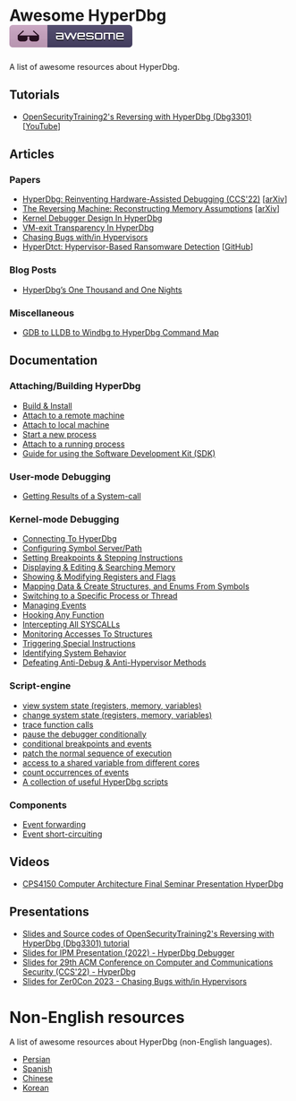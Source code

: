 # Awesome HyperDbg ![Awesome](https://raw.githubusercontent.com/HyperDbg/graphics/master/Badges/Awesome.svg)

A list of awesome resources about HyperDbg.

## Tutorials
- [OpenSecurityTraining2's Reversing with HyperDbg (Dbg3301)](https://ost2.fyi/Dbg3301) [[YouTube](https://www.youtube.com/playlist?list=PLUFkSN0XLZ-kF1f143wlw8ujlH2A45nZY)]

## Articles

### Papers
- [HyperDbg: Reinventing Hardware-Assisted Debugging (CCS'22)](https://dl.acm.org/doi/abs/10.1145/3548606.3560649) [[arXiv](https://arxiv.org/abs/2207.05676)]
- [The Reversing Machine: Reconstructing Memory Assumptions](https://arxiv.org/pdf/2405.00298) [[arXiv](https://arxiv.org/abs/2405.00298)]
- [Kernel Debugger Design In HyperDbg](https://research.hyperdbg.org/debugger/kernel-debugger-design.html)
- [VM-exit Transparency In HyperDbg](https://research.hyperdbg.org/debugger/transparency.html)
- [Chasing Bugs with/in Hypervisors](https://research.hyperdbg.org/debugger/chasing-bugs.html)
- [HyperDtct: Hypervisor-Based Ransomware Detection](https://files.ifi.uzh.ch/CSG/staff/vonderassen/extern/theses/ba-luethi.pdf) [[GitHub](https://github.com/Cyber-Tracer/HyperDtct)]

### Blog Posts
- [HyperDbg’s One Thousand and One Nights](https://rayanfam.com/topics/hyperdbg-one-thousand-and-one-nights)

### Miscellaneous
- [GDB to LLDB to Windbg to HyperDbg Command Map](https://hyperdbg.github.io/commands-map)

## Documentation

### Attaching/Building HyperDbg 
- [Build & Install](https://docs.hyperdbg.org/getting-started/build-and-install)
- [Attach to a remote machine](https://docs.hyperdbg.org/getting-started/attach-to-hyperdbg/debug)
- [Attach to local machine](https://docs.hyperdbg.org/getting-started/attach-to-hyperdbg/local-debugging)
- [Start a new process](https://docs.hyperdbg.org/getting-started/attach-to-hyperdbg/start-process)
- [Attach to a running process](https://docs.hyperdbg.org/getting-started/attach-to-hyperdbg/attach-process)
- [Guide for using the Software Development Kit (SDK)](https://docs.hyperdbg.org/using-hyperdbg/sdk)

### User-mode Debugging
- [Getting Results of a System-call](https://docs.hyperdbg.org/using-hyperdbg/user-mode-debugging/examples/events/getting-results-of-a-system-call)

### Kernel-mode Debugging
- [Connecting To HyperDbg](https://docs.hyperdbg.org/using-hyperdbg/kernel-mode-debugging/examples/beginning/connecting-to-hyperdbg)
- [Configuring Symbol Server/Path](https://docs.hyperdbg.org/using-hyperdbg/kernel-mode-debugging/examples/beginning/configuring-symbol-server-path)
- [Setting Breakpoints & Stepping Instructions](https://docs.hyperdbg.org/using-hyperdbg/kernel-mode-debugging/examples/basics/setting-breakpoints-and-stepping-instructions)
- [Displaying & Editing & Searching Memory](https://docs.hyperdbg.org/using-hyperdbg/kernel-mode-debugging/examples/basics/displaying-and-editing-and-searching-memory)
- [Showing & Modifying Registers and Flags](https://docs.hyperdbg.org/using-hyperdbg/kernel-mode-debugging/examples/basics/showing-and-modifying-registers-and-flags)
- [Mapping Data & Create Structures, and Enums From Symbols](https://docs.hyperdbg.org/using-hyperdbg/kernel-mode-debugging/examples/basics/mapping-data-and-create-structures-and-enums-from-symbols)
- [Switching to a Specific Process or Thread](https://docs.hyperdbg.org/using-hyperdbg/kernel-mode-debugging/examples/basics/switching-to-a-specific-process-or-thread)
- [Managing Events](https://docs.hyperdbg.org/using-hyperdbg/kernel-mode-debugging/examples/events/managing-events)
- [Hooking Any Function](https://docs.hyperdbg.org/using-hyperdbg/kernel-mode-debugging/examples/events/hooking-any-function)
- [Intercepting All SYSCALLs](https://docs.hyperdbg.org/using-hyperdbg/kernel-mode-debugging/examples/events/intercepting-all-syscalls)
- [Monitoring Accesses To Structures](https://docs.hyperdbg.org/using-hyperdbg/kernel-mode-debugging/examples/events/monitoring-accesses-to-structures)
- [Triggering Special Instructions](https://docs.hyperdbg.org/using-hyperdbg/kernel-mode-debugging/examples/events/triggering-special-instructions)
- [Identifying System Behavior](https://docs.hyperdbg.org/using-hyperdbg/kernel-mode-debugging/examples/events/identifying-system-behavior)
- [Defeating Anti-Debug & Anti-Hypervisor Methods](https://docs.hyperdbg.org/using-hyperdbg/kernel-mode-debugging/examples/misc/defeating-anti-debug-and-anti-hypervisor-methods)

### Script-engine
- [view system state (registers, memory, variables)](https://docs.hyperdbg.org/commands/scripting-language/examples/view-system-state)
- [change system state (registers, memory, variables)](https://docs.hyperdbg.org/commands/scripting-language/examples/change-system-state-registers-memory-variables)
- [trace function calls](https://docs.hyperdbg.org/commands/scripting-language/examples/trace-function-calls)
- [pause the debugger conditionally](https://docs.hyperdbg.org/commands/scripting-language/examples/pause-the-debugger-conditionally)
- [conditional breakpoints and events](https://docs.hyperdbg.org/commands/scripting-language/examples/conditional-breakpoints-and-events)
- [patch the normal sequence of execution](https://docs.hyperdbg.org/commands/scripting-language/examples/patch-the-normal-sequence-of-execution)
- [access to a shared variable from different cores](https://docs.hyperdbg.org/commands/scripting-language/examples/access-to-a-shared-variable-from-different-cores)
- [count occurrences of events](https://docs.hyperdbg.org/commands/scripting-language/examples/count-occurrences-of-events)
- [A collection of useful HyperDbg scripts](https://github.com/HyperDbg/scripts)

### Components
- [Event forwarding](https://docs.hyperdbg.org/tips-and-tricks/misc/event-forwarding)
- [Event short-circuiting](https://docs.hyperdbg.org/tips-and-tricks/misc/event-short-circuiting)

## Videos
- [CPS4150 Computer Architecture Final Seminar Presentation HyperDbg](https://www.youtube.com/watch?v=WHkXdv3tQvA)


## Presentations
- [Slides and Source codes of OpenSecurityTraining2's Reversing with HyperDbg (Dbg3301) tutorial](https://gitlab.com/opensecuritytraining/dbg3001_hyperdbg_slides_and_files)
- [Slides for IPM Presentation (2022) - HyperDbg Debugger](https://github.com/HyperDbg/slides/tree/main/2022/IPM)
- [Slides for 29th ACM Conference on Computer and Communications Security (CCS'22) - HyperDbg](https://github.com/HyperDbg/slides/tree/main/2022/CCS2022)
- [Slides for Zer0Con 2023 - Chasing Bugs with/in Hypervisors](https://github.com/HyperDbg/slides/tree/main/2023/Zer0Con2023)

# Non-English resources

A list of awesome resources about HyperDbg (non-English languages).
- [Persian](https://github.com/HyperDbg/awesome/blob/master/Persian.md)
- [Spanish](https://github.com/HyperDbg/awesome/blob/master/Spanish.md)
- [Chinese](https://github.com/HyperDbg/awesome/blob/master/Chinese.md)
- [Korean](https://github.com/HyperDbg/awesome/blob/master/Korean.md)
